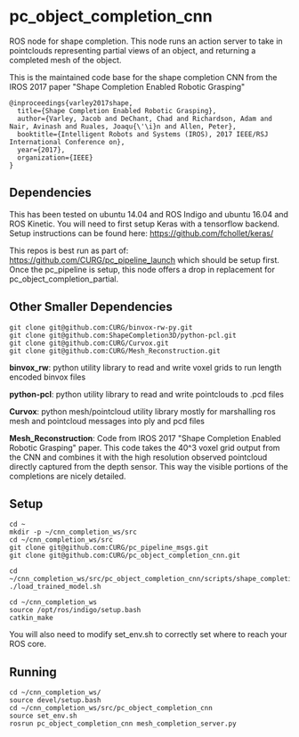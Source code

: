 # pc_object_completion_cnn
ROS node for shape completion. This node runs an action server to take in pointclouds representing partial views of an object, and returning a completed mesh of the object. 

This is the maintained code base for the shape completion CNN from the IROS 2017 paper "Shape Completion Enabled Robotic Grasping"
```
@inproceedings{varley2017shape,
  title={Shape Completion Enabled Robotic Grasping},
  author={Varley, Jacob and DeChant, Chad and Richardson, Adam and Nair, Avinash and Ruales, Joaqu{\'\i}n and Allen, Peter},
  booktitle={Intelligent Robots and Systems (IROS), 2017 IEEE/RSJ International Conference on},
  year={2017},
  organization={IEEE}
}
```
## Dependencies
This has been tested on ubuntu 14.04 and ROS Indigo and ubuntu 16.04 and ROS Kinetic.  You will need to first setup Keras with a tensorflow backend.  Setup instructions can be found here: https://github.com/fchollet/keras/

This repos is best run as part of: https://github.com/CURG/pc_pipeline_launch which should be setup first. Once the pc_pipeline is setup, this node offers a drop in replacement for pc_object_completion_partial.

## Other Smaller Dependencies
```
git clone git@github.com:CURG/binvox-rw-py.git
git clone git@github.com:ShapeCompletion3D/python-pcl.git
git clone git@github.com:CURG/Curvox.git
git clone git@github.com:CURG/Mesh_Reconstruction.git
```

<b>binvox_rw</b>: python utility library to read and write voxel grids to run length encoded binvox files

<b>python-pcl</b>: python utility library to read and write pointclouds to .pcd files

<b>Curvox</b>: python mesh/pointcloud utility library mostly for marshalling ros mesh and pointcloud messages into ply and pcd files

<b>Mesh_Reconstruction</b>: Code from IROS 2017 "Shape Completion Enabled Robotic Grasping" paper. This code takes the 40^3 voxel grid output from the CNN and combines it with the high resolution observed pointcloud directly captured from the depth sensor.  This way the visible portions of the completions are nicely detailed. 

## Setup
```
cd ~
mkdir -p ~/cnn_completion_ws/src
cd ~/cnn_completion_ws/src
git clone git@github.com:CURG/pc_pipeline_msgs.git
git clone git@github.com:CURG/pc_object_completion_cnn.git

cd ~/cnn_completion_ws/src/pc_object_completion_cnn/scripts/shape_completion_server/trained_models
./load_trained_model.sh

cd ~/cnn_completion_ws
source /opt/ros/indigo/setup.bash
catkin_make
```

You will also need to modify set_env.sh to correctly set where to reach your ROS core. 

## Running
```
cd ~/cnn_completion_ws/
source devel/setup.bash
cd ~/cnn_completion_ws/src/pc_object_completion_cnn
source set_env.sh
rosrun pc_object_completion_cnn mesh_completion_server.py
```
